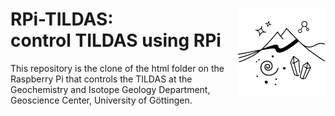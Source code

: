 # RPi-TILDAS: <img src="images/GZG_logo_white.png" align="right" width="140"/> <br/> control TILDAS using RPi

This repository is the clone of the html folder on the Raspberry Pi that controls the TILDAS at the Geochemistry and Isotope Geology Department, Geoscience Center, University of Göttingen.